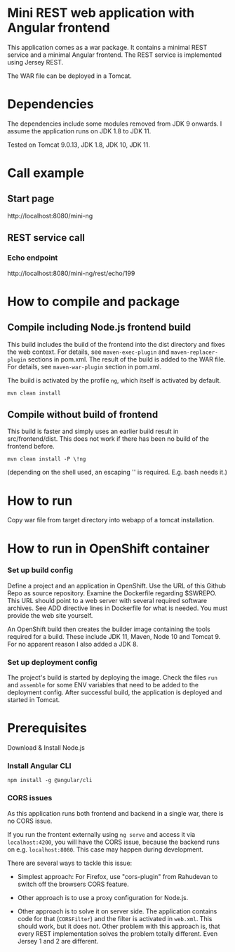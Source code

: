 # Mini REST web application with Angular frontend
This application comes as a war package.
It contains a minimal REST service and a minimal Angular frontend.
The REST service is implemented using Jersey REST.
 
The WAR file can be deployed in a Tomcat. 

# Dependencies
The dependencies include some modules removed from JDK 9 onwards. 
I assume the application runs on JDK 1.8 to JDK 11.

Tested on Tomcat 9.0.13, JDK 1.8, JDK 10, JDK 11.

# Call example

## Start page
http://localhost:8080/mini-ng 

## REST service call

### Echo endpoint
http://localhost:8080/mini-ng/rest/echo/199

# How to compile and package

## Compile including Node.js frontend build
This build includes the build of the frontend into the dist directory and fixes the web context. 
For details, see ```maven-exec-plugin``` and ```maven-replacer-plugin``` sections in pom.xml.
The result of the build is added to the WAR file. For details, see ```maven-war-plugin``` section in pom.xml.

The build is activated by the profile ```ng```, which itself is activated by default.

```mvn clean install```
 
## Compile without build of frontend
This build is faster and simply uses an earlier build result in src/frontend/dist. This does not work if there
has been no build of the frontend before.

```mvn clean install -P \!ng```

(depending on the shell used, an escaping '\' is required. E.g. bash needs it.)

# How to run
Copy war file from target directory into webapp of a tomcat installation.

# How to run in OpenShift container

### Set up build config
Define a project and an application in OpenShift. Use the URL of this Github Repo as source repository.
Examine the Dockerfile regarding $SWREPO. This URL should point to a web server with several required software
archives. See ADD directive lines in Dockerfile for what is needed. You must provide the web site yourself.

An OpenShift build then creates the builder image containing the tools required for a build. These include JDK 11,
Maven, Node 10 and Tomcat 9. For no apparent reason I also added a JDK 8.

### Set up deployment config
The project's build is started by deploying the image. Check the files ```run``` and ```assemble``` for some ENV variables
that need to be added to the deployment config. After successful build, the application is deployed and started in Tomcat.


# Prerequisites
Download & Install Node.js

### Install Angular CLI
```npm install -g @angular/cli```

### CORS issues
As this application runs both frontend and backend in a single war, there is no CORS issue.

If you run the frontent externally using ```ng serve``` and access it via ```localhost:4200```, you will have the CORS issue, 
because the backend runs on e.g. ```localhost:8080```. This case may happen during development.

There are several ways to tackle this issue:

* Simplest approach: For Firefox, use "cors-plugin" from Rahudevan to switch off the browsers CORS feature.

* Other approach is to use a proxy configuration for Node.js.

* Other approach is to solve it on server side. The application contains code for that (```CORSFilter```) and the filter
  is activated in ```web.xml```. This should work, but it does not. Other problem with this approach is, that every REST
  implementation solves the problem totally different. Even Jersey 1 and 2 are different.



